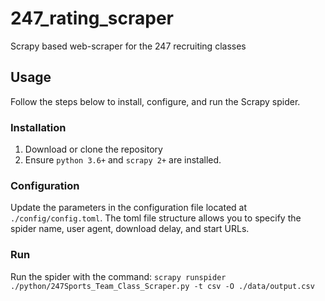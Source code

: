 # 247_rating_scraper
Scrapy based web-scraper for the 247 recruiting classes

## Usage

Follow the steps below to install, configure, and run the Scrapy spider.

### Installation

1. Download or clone the repository
2. Ensure ```python 3.6+``` and ```scrapy 2+``` are installed.

### Configuration

Update the parameters in the configuration file located at ```./config/config.toml```. The toml file structure allows you to specify the spider name, user agent, download delay, and start URLs.

### Run

Run the spider with the command: ```scrapy runspider ./python/247Sports_Team_Class_Scraper.py -t csv -O ./data/output.csv```